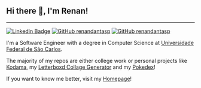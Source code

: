 ## Hi there 👋, I'm Renan!
---
[![Linkedin Badge](https://img.shields.io/badge/-renandnt-0e76a8?style=flat-square&logo=Linkedin&logoColor=white)](https://linkedin.com/in/renandnt)
[![GitHub renandantasp](https://img.shields.io/badge/-renandantasp-b84d4b?style=flat-square&logo=Gmail&logoColor=white)](mailto:renandantasp@gmail.com)
[![GitHub renandantasp](https://img.shields.io/badge/-renandantasp-000000?style=flat-square&logo=Github&logoColor=white)](https://github.com/renandantasp)

I'm a Software Engineer with a degree in Computer Science at [Universidade Federal de São Carlos](https://www2.ufscar.br/).

The majority of my repos are either college work or personal projects like [Kodama](https://github.com/renandantasp/Kodama), my [Letterboxd Collage Generator](https://github.com/renandantasp/boxd-collage) and my [Pokedex](https://github.com/renandantasp/pokedex)!

If you want to know me better, visit my [Homepage](https://renandantas.xyz)!

